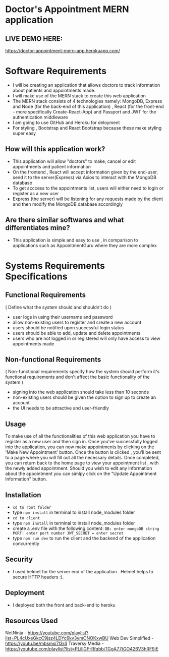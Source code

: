 # Doctor's Appointment MERN application

## LIVE DEMO HERE: 
https://doctor-appointment-mern-app.herokuapp.com/

# Software Requirements
* I will be creating an application that allows doctors to track information about patients and appointments made.
* I will make use of the MERN stack to create this web application
* The MERN stack consists of 4 technologies namely: MongoDB, Express and Node (for the back-end of this application) , React (for the
front-end - more specifically Create-React-App) and Passport and JWT for the authentication middleware
* I am going to use GitHub and Heroku for deloyment
* For styling , Bootstrap and React Bootstrap because these make styling super easy

## How will this application work? 
* This application will allow "doctors" to make, cancel or edit appointments and patient information 
* On the frontend , React will accept information given by the end-user, send it to the server(Express) via Axios to interact with the MongoDB database
* To get acccess to the appointments list, users will either need to login or register as a new user
* Express (the server) will be listening for any requests made by the client and then modify the MongoDB database accordingly

## Are there similar softwares and what differentiates mine?
* This application is simple and easy to use , in comparison to applications such as AppointmentGuru where they are more complex

# Systems Requirements Specifications
## Functional Requirements 
( Define what the system should and shouldn't do )
- user logs in using their username and password 
- allow non-existing users to register and create a new account
- users should be notified upon successful login status 
- users should be able to add, update and delete appointments
- users who are not logged in or registered will only have access to view appointments made

## Non-functional Requirements 
( Non-functional requirements specify how the system should perform it's functional requirements and don't affect the basic functionality of
the system )
- signing into the web application should take less than 10 seconds
- non-existing users should be given the option to sign up to create an account
- the UI needs to be attractive and user-friendly

## Usage
To make use of all the functionalities of this web application you have to register as a new user and then sign in. Once you've successfully logged into the application, you can now make appointments by clicking on the 'Make New Appointment' button. Once the button is clicked , you'll be sent to a page where you will fill out all the necessary details. Once completed, you can return back to the home page to view your appointment list , with the newly added appointment. Should you wish to edit any information about the appointment you can simlpy click on the "Update Appointment Information" button. 

## Installation
- `cd to root folder`
- type `npm install` in terminal to install node_modules folder
- `cd to client`
- type `npm install` in terminal to install node_modules folder
- create a .env file with the following content:
   `
   DB: enter mongoDB string 
   PORT: enter port number
   JWT_SECRET = enter secret
   `
- type `npm run dev` to run the client and the backend of the application concurrently

## Security 
- I used helmet for the server end of the application . Helmet helps to secure HTTP headers :). 

## Deployment 
- I deployed both the front and back-end to heroku

## Resources Used
NetNinja - https://youtube.com/playlist?list=PL4cUxeGkcC9jsz4LDYc6kv3ymONOKxwBU
Web Dev Simplified - https://youtu.be/mbsmsi7l3r4
Traversy Media - https://youtube.com/playlist?list=PLillGF-RfqbbiTGgA77tGO426V3hRF9iE
